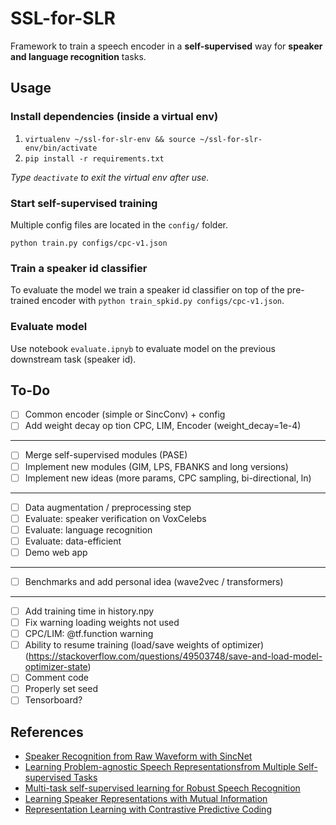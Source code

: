 # SSL-for-SLR

Framework to train a speech encoder in a **self-supervised** way for **speaker and language recognition** tasks.

## Usage

### Install dependencies (inside a virtual env)

1. `virtualenv ~/ssl-for-slr-env && source ~/ssl-for-slr-env/bin/activate`
2. `pip install -r requirements.txt`

*Type `deactivate` to exit the virtual env after use.*

### Start self-supervised training

Multiple config files are located in the `config/` folder.

```
python train.py configs/cpc-v1.json
```

### Train a speaker id classifier

To evaluate the model we train a speaker id classifier on top of the pre-trained encoder with `python train_spkid.py configs/cpc-v1.json`.

### Evaluate model

Use notebook `evaluate.ipnyb` to evaluate model on the previous downstream task (speaker id).

## To-Do

- [ ] Common encoder (simple or SincConv) + config
- [ ] Add weight decay op tion CPC, LIM, Encoder (weight_decay=1e-4)

---

- [ ] Merge self-supervised modules (PASE)
- [ ] Implement new modules (GIM, LPS, FBANKS and long versions)
- [ ] Implement new ideas (more params, CPC sampling, bi-directional, ln)

---

- [ ] Data augmentation / preprocessing step
- [ ] Evaluate: speaker verification on VoxCelebs
- [ ] Evaluate: language recognition
- [ ] Evaluate: data-efficient
- [ ] Demo web app

---

- [ ] Benchmarks and add personal idea (wave2vec / transformers)

---

- [ ] Add training time in history.npy
- [ ] Fix warning loading weights not used
- [ ] CPC/LIM: @tf.function warning
- [ ] Ability to resume training (load/save weights of optimizer) (https://stackoverflow.com/questions/49503748/save-and-load-model-optimizer-state)
- [ ] Comment code
- [ ] Properly set seed
- [ ] Tensorboard?

## References

- [Speaker Recognition from Raw Waveform with SincNet](https://arxiv.org/abs/1808.00158)
- [Learning Problem-agnostic Speech Representationsfrom Multiple Self-supervised Tasks](https://arxiv.org/pdf/1904.03416.pdf)
- [Multi-task self-supervised learning for Robust Speech Recognition](https://arxiv.org/pdf/2001.09239.pdf)
- [Learning Speaker Representations with Mutual Information](https://arxiv.org/pdf/1812.00271.pdf)
- [Representation Learning with Contrastive Predictive Coding](https://arxiv.org/pdf/1807.03748.pdf)